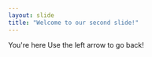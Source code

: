 ```yaml
---
layout: slide
title: "Welcome to our second slide!"
---
```

You're here
Use the left arrow to go back!